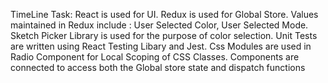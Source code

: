 TimeLine Task:
React is used for UI.
Redux is used for Global Store.
Values maintained in Redux include : User Selected Color, User Selected Mode.
Sketch Picker Library is used for the purpose of color selection.
Unit Tests are written using React Testing Libary and Jest.
Css Modules are used in Radio Component for Local Scoping of CSS Classes.
Components are connected to access both the Global store state and dispatch functions
